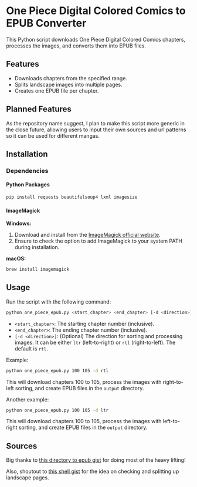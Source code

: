 # One Piece Digital Colored Comics to EPUB Converter
This Python script downloads One Piece Digital Colored Comics chapters, processes the images, and converts them into EPUB files.

## Features
- Downloads chapters from the specified range.
- Splits landscape images into multiple pages.
- Creates one EPUB file per chapter.
 
## Planned Features
As the repository name suggest, I plan to make this script more generic in the close future, allowing users to input their own sources and url patterns so it can be used for different mangas.

## Installation

### Dependencies

#### Python Packages
```bash
pip install requests beautifulsoup4 lxml imagesize
```

#### ImageMagick

**Windows:**
1. Download and install from the [ImageMagick official website](https://imagemagick.org/script/download.php).
2. Ensure to check the option to add ImageMagick to your system PATH during installation.

**macOS:**
```bash
brew install imagemagick
```

## Usage

Run the script with the following command:
```bash
python one_piece_epub.py <start_chapter> <end_chapter> [-d <direction>]
```

- `<start_chapter>`: The starting chapter number (inclusive).
- `<end_chapter>`: The ending chapter number (inclusive).
- `[-d <direction>]`: (Optional) The direction for sorting and processing images. It can be either `ltr` (left-to-right) or `rtl` (right-to-left). The default is `rtl`.

Example:
```bash
python one_piece_epub.py 100 105 -d rtl
```

This will download chapters 100 to 105, process the images with right-to-left sorting, and create EPUB files in the `output` directory.

Another example:
```bash
python one_piece_epub.py 100 105 -d ltr
```

This will download chapters 100 to 105, process the images with left-to-right sorting, and create EPUB files in the `output` directory.

## Sources

Big thanks to [this directory to epub gist](https://gist.github.com/daniel-j/613a506a0ec9c7037897c4b3afa8e41e) for doing most of the heavy lifting!

Also, shoutout to [this shell gist](https://gist.github.com/imkh/1e349de95879d22445550f3ac222fc0f) for the idea on checking and splitting up landscape pages.
